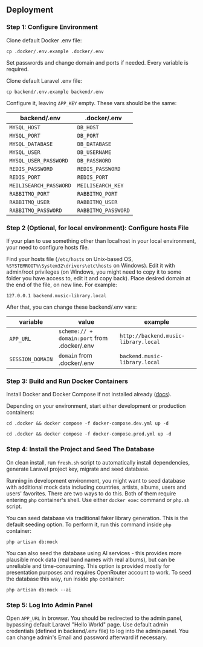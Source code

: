 ## Deployment

### Step 1: Configure Environment

Clone default Docker .env file:

```
cp .docker/.env.example .docker/.env
```

Set passwords and change domain and ports if needed. Every variable is required.

Clone default Laravel .env file:

```
cp backend/.env.example backend/.env
```

Configure it, leaving `APP_KEY` empty. These vars should be the same:

| backend/.env           | .docker/.env        |
|------------------------|---------------------|
| `MYSQL_HOST`           | `DB_HOST`           |
| `MYSQL_PORT`           | `DB_PORT`           |
| `MYSQL_DATABASE`       | `DB_DATABASE`       |
| `MYSQL_USER`           | `DB_USERNAME`       |
| `MYSQL_USER_PASSWORD`  | `DB_PASSWORD`       |
| `REDIS_PASSWORD`       | `REDIS_PASSWORD`    |
| `REDIS_PORT`           | `REDIS_PORT`        |
| `MEILISEARCH_PASSWORD` | `MEILISEARCH_KEY`   |
| `RABBITMQ_PORT`        | `RABBITMQ_PORT`     |
| `RABBITMQ_USER`        | `RABBITMQ_USER`     |
| `RABBITMQ_PASSWORD`    | `RABBITMQ_PASSWORD` |

### Step 2 (Optional, for local environment): Configure hosts File

If your plan to use something other than localhost in your local environment, your need to configure hosts file.

Find your hosts file (`/etc/hosts` on Unix-based OS, `%SYSTEMROOT%\System32\drivers\etc\hosts` on Windows).
Edit it with admin/root privileges (on Windows, you might need to copy it to some folder you have access to, edit it and copy back).
Place desired domain at the end of the file, on new line. For example:

```
127.0.0.1 backend.music-library.local
```

After that, you can change these backend/.env vars:

| variable         | value                                       | example                              |
|------------------|---------------------------------------------|--------------------------------------|
| `APP_URL`        | `scheme:// + domain:port` from .docker/.env | `http://backend.music-library.local` |
| `SESSION_DOMAIN` | `domain` from .docker/.env                  | `backend.music-library.local`        |

### Step 3: Build and Run Docker Containers

Install Docker and Docker Compose if not installed already (<a href="https://docs.docker.com/engine/install/">docs</a>).

Depending on your environment, start either development or production containers:

```
cd .docker && docker compose -f docker-compose.dev.yml up -d
```
```
cd .docker && docker compose -f docker-compose.prod.yml up -d
```

### Step 4: Install the Project and Seed The Database

On clean install, run `fresh.sh` script to automatically install dependencies, generate Laravel project key,
migrate and seed database.

Running in development environment, you might want to seed database with additional mock data
including countries, artists, albums, users and users' favorites. There are two ways to do this.
Both of them require entering `php` container's shell. Use either `docker exec` command or `php.sh` script.

You can seed database via traditional faker library generation. This is the default seeding option.
To perform it, run this command inside `php` container:

```
php artisan db:mock
```

You can also seed the database using AI services - this provides more plausible mock data
(real band names with real albums), but can be unreliable and time-consuming. This option is provided
mostly for presentation purposes and requires OpenRouter account to work.
To seed the database this way, run inside `php` container:

```
php artisan db:mock --ai
```

### Step 5: Log Into Admin Panel

Open `APP_URL` in browser. You should be redirected to the admin panel, bypassing default Laravel "Hello World" page.
Use default admin credentials (defined in backend/.env file) to log into the admin panel.
You can change admin's Email and password afterward if necessary.
